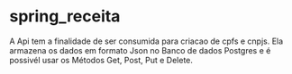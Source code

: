 # spring_receita
A Api tem a finalidade de ser consumida para criacao de cpfs e cnpjs. Ela armazena os dados em formato Json no Banco de dados Postgres e é possivél usar os Métodos Get, Post, Put e Delete.
